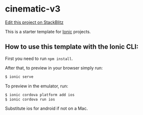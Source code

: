 # cinematic-v3

[Edit this project on StackBlitz](https://stackblitz.com/edit/cinematic-v3)

This is a starter template for [Ionic](http://ionicframework.com/docs/) projects.

## How to use this template with the Ionic CLI:

First you need to run `npm install`.

After that, to preview in your browser simply run:

```bash
$ ionic serve
```

To preview in the emulator, run:

```bash
$ ionic cordova platform add ios
$ ionic cordova run ios
```

Substitute ios for android if not on a Mac.

